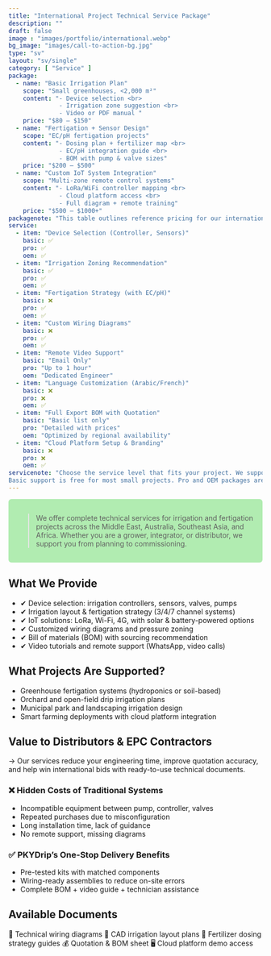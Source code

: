 ```yaml
---
title: "International Project Technical Service Package"
description: ""
draft: false
image : "images/portfolio/international.webp"
bg_image: "images/call-to-action-bg.jpg"
type: "sv"
layout: "sv/single"
category: [ "Service" ]
package:
  - name: "Basic Irrigation Plan"
    scope: "Small greenhouses, <2,000 m²"
    content: "- Device selection <br>
              - Irrigation zone suggestion <br>
              - Video or PDF manual "
    price: "$80 – $150"
  - name: "Fertigation + Sensor Design"
    scope: "EC/pH fertigation projects"
    content: "- Dosing plan + fertilizer map <br>
              - EC/pH integration guide <br>
              - BOM with pump & valve sizes"
    price: "$200 – $500"
  - name: "Custom IoT System Integration"
    scope: "Multi-zone remote control systems"
    content: "- LoRa/WiFi controller mapping <br>
              - Cloud platform access <br>
              - Full diagram + remote training"
    price: "$500 – $1000+"
packagenote: "This table outlines reference pricing for our international technical services. Final costs depend on the project complexity, location, and service scope. All prices are in USD. For large-scale commercial greenhouses or orchard networks, please request a custom quotation. Long-term partners may receive service credits or discounts."
service:
  - item: "Device Selection (Controller, Sensors)"
    basic: ✅
    pro: ✅
    oem: ✅
  - item: "Irrigation Zoning Recommendation"
    basic: ✅
    pro: ✅
    oem: ✅
  - item: "Fertigation Strategy (with EC/pH)"
    basic: ❌
    pro: ✅
    oem: ✅
  - item: "Custom Wiring Diagrams"
    basic: ❌
    pro: ✅
    oem: ✅
  - item: "Remote Video Support"
    basic: "Email Only"
    pro: "Up to 1 hour"
    oem: "Dedicated Engineer"
  - item: "Language Customization (Arabic/French)"
    basic: ❌
    pro: ❌
    oem: ✅
  - item: "Full Export BOM with Quotation"
    basic: "Basic list only"
    pro: "Detailed with prices"
    oem: "Optimized by regional availability"
  - item: "Cloud Platform Setup & Branding"
    basic: ❌
    pro: ❌
    oem: ✅
servicenote: "Choose the service level that fits your project. We support flexible scaling from single-unit assistance to full OEM engineering packages.<br>
Basic support is free for most small projects. Pro and OEM packages are priced depending on complexity. OEM partners may receive long-term service credits."
---
```

<div style="background-color:#b1ecb1; padding: 15px; border-radius: 6px;">

> We offer complete technical services for irrigation and fertigation projects across the Middle East, Australia, Southeast Asia, and Africa. Whether you are a grower, integrator, or distributor, we support you from planning to commissioning.

</div>



## What We Provide

- ✔ Device selection: irrigation controllers, sensors, valves, pumps
- ✔ Irrigation layout & fertigation strategy (3/4/7 channel systems)
- ✔ IoT solutions: LoRa, Wi-Fi, 4G, with solar & battery-powered options
- ✔ Customized wiring diagrams and pressure zoning
- ✔ Bill of materials (BOM) with sourcing recommendation
- ✔ Video tutorials and remote support (WhatsApp, video calls)


## What Projects Are Supported?

- Greenhouse fertigation systems (hydroponics or soil-based)
- Orchard and open-field drip irrigation plans
- Municipal park and landscaping irrigation design
- Smart farming deployments with cloud platform integration

## Value to Distributors & EPC Contractors

→ Our services reduce your engineering time, improve quotation accuracy, and help win international bids with ready-to-use technical documents.

### ❌ Hidden Costs of Traditional Systems

- Incompatible equipment between pump, controller, valves
- Repeated purchases due to misconfiguration
- Long installation time, lack of guidance 
- No remote support, missing diagrams

### ✅ PKYDrip’s One-Stop Delivery Benefits

- Pre-tested kits with matched components
- Wiring-ready assemblies to reduce on-site errors
- Complete BOM + video guide + technician assistance

## Available Documents

🔧 Technical wiring diagrams
📐 CAD irrigation layout plans
🧪 Fertilizer dosing strategy guides
💰 Quotation & BOM sheet
🖥 Cloud platform demo access

